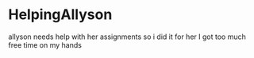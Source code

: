 # HelpingAllyson
allyson needs help with her assignments so i did it for her
I got too much free time on my hands
